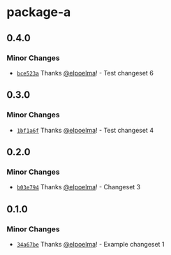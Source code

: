 # package-a

## 0.4.0

### Minor Changes

- [`bce523a`](https://github.com/elpoelma/changesets-playground/commit/bce523ab16c55b998f66626c78e4d2a90ddae7f9) Thanks [@elpoelma](https://github.com/elpoelma)! - Test changeset 6

## 0.3.0

### Minor Changes

- [`1bf1a6f`](https://github.com/elpoelma/changesets-playground/commit/1bf1a6fda9e0edf4a1ebdbe191d2fbed301b7afa) Thanks [@elpoelma](https://github.com/elpoelma)! - Test changeset 4

## 0.2.0

### Minor Changes

- [`b03e794`](https://github.com/elpoelma/changesets-playground/commit/b03e79458dd01aaafa0ddd0821792b11694fc192) Thanks [@elpoelma](https://github.com/elpoelma)! - Changeset 3

## 0.1.0

### Minor Changes

- [`34a67be`](https://github.com/elpoelma/changesets-playground/commit/34a67bee2a01fa30d09712865ccbc7922e3e7570) Thanks [@elpoelma](https://github.com/elpoelma)! - Example changeset 1
